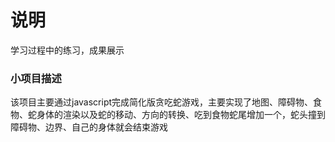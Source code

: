 # 说明
学习过程中的练习，成果展示
### 小项目描述
 该项目主要通过javascript完成简化版贪吃蛇游戏，主要实现了地图、障碍物、食物、蛇身体的渲染以及蛇的移动、方向的转换、吃到食物蛇尾增加一个，蛇头撞到障碍物、边界、自己的身体就会结束游戏
 
